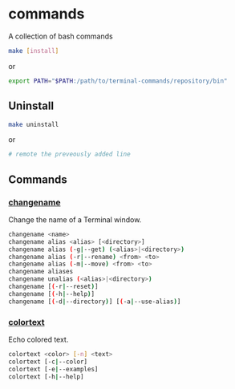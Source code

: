 # commands

A collection of bash commands

```bash
make [install]
```
or
```bash
export PATH="$PATH:/path/to/terminal-commands/repository/bin"
```

## Uninstall

```bash
make uninstall
```
or
```bash
# remote the preveously added line
```

## Commands
### [changename][]

Change the name of a Terminal window.

```bash
changename <name>
changename alias <alias> [<directory>]
changename alias (-g|--get) (<alias>|<directory>)
changename alias (-r|--rename) <from> <to>
changename alias (-m|--move) <from> <to>
changename aliases
changename unalias (<alias>|<directory>)
changename [(-r|--reset)]
changename [(-h|--help)]
changename [(-d|--directory)] [(-a|--use-alias)]
```

### [colortext][]

Echo colored text.

```bash
colortext <color> [-n] <text>
colortext [-c|--color]
colortext [-e|--examples]
colortext [-h|--help]
```

[changename]: http://htmlpreview.github.io/?https://raw.githubusercontent.com/Brickstertwo/commands/master/man/man1/changename.1.html
[colortext]: http://htmlpreview.github.io/?https://raw.githubusercontent.com/Brickstertwo/commands/master/man/man1/colortext.1.html
